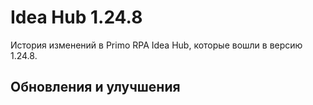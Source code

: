 # Idea Hub 1.24.8

История изменений в Primo RPA Idea Hub, которые вошли в версию 1.24.8. 

## Обновления и улучшения

